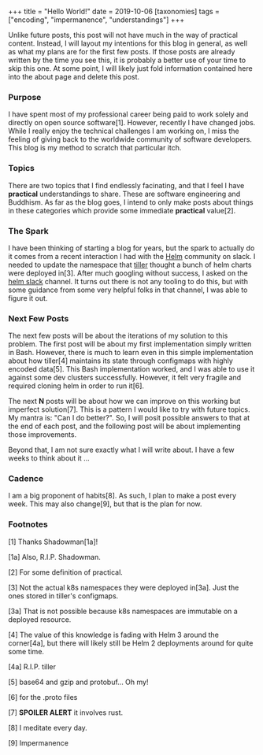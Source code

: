 +++
title = "Hello World!"
date = 2019-10-06
[taxonomies]
tags = ["encoding", "impermanence", "understandings"]
+++

Unlike future posts, this post will not have much in the way of practical content. Instead, I will layout my intentions for this blog in general, as well as what my plans are for the first few posts. If those posts are already written by the time you see this, it is probably a better use of your time to skip this one. At some point, I will likely just fold information contained here into the about page and delete this post.

### Purpose

I have spent most of my professional career being paid to work solely and directly on open source software[1]. However, recently I have changed jobs. While I really enjoy the technical challenges I am working on, I miss the feeling of giving back to the worldwide community of software developers. This blog is my method to scratch that particular itch.

### Topics

There are two topics that I find endlessly facinating, and that I feel I have **practical** understandings to share. These are software engineering and Buddhism. As far as the blog goes, I intend to only make posts about things in these categories which provide some immediate **practical** value[2].

### The Spark

I have been thinking of starting a blog for years, but the spark to actually do it comes from a recent interaction I had with the [Helm][helm] community on slack. I needed to update the namespace that [tiller][tiller] thought a bunch of helm charts were deployed in[3]. After much googling without success, I asked on the [helm slack][helm-slack] channel. It turns out there is not any tooling to do this, but with some guidance from some very helpful folks in that channel, I was able to figure it out.

### Next Few Posts

The next few posts will be about the iterations of my solution to this problem. The first post will be about my first implementation simply written in Bash. However, there is much to learn even in this simple implementation about how tiller[4] maintains its state through configmaps with highly encoded data[5]. This Bash implementation worked, and I was able to use it against some dev clusters successfully. However, it felt very fragile and required cloning helm in order to run it[6].

The next **N** posts will be about how we can improve on this working but imperfect solution[7]. This is a pattern I would like to try with future topics. My mantra is: "Can I do better?". So, I will posit possible answers to that at the end of each post, and the following post will be about implementing those improvements.

Beyond that, I am not sure exactly what I will write about. I have a few weeks to think about it ...

### Cadence

I am a big proponent of habits[8]. As such, I plan to make a post every week. This may also change[9], but that is the plan for now.

### Footnotes

[1] Thanks Shadowman[1a]!

[1a] Also, R.I.P. Shadowman.

[2] For some definition of practical.

[3] Not the actual k8s namespaces they were deployed in[3a]. Just the ones stored in tiller's configmaps.

[3a] That is not possible because k8s namespaces are immutable on a deployed resource.

[4] The value of this knowledge is fading with Helm 3 around the corner[4a], but there will likely still be Helm 2 deployments around for quite some time.

[4a] R.I.P. tiller

[5] base64 and gzip and protobuf... Oh my!

[6] for the .proto files

[7] **SPOILER ALERT** it involves rust.

[8] I meditate every day.

[9] Impermanence

[helm]: https://github.com/helm/helm
[tiller]: https://helm.sh/docs/using_helm/#installing-tiller
[helm-slack]: https://kubernetes.slack.com/archives/C0NH30761/p1569422690003400